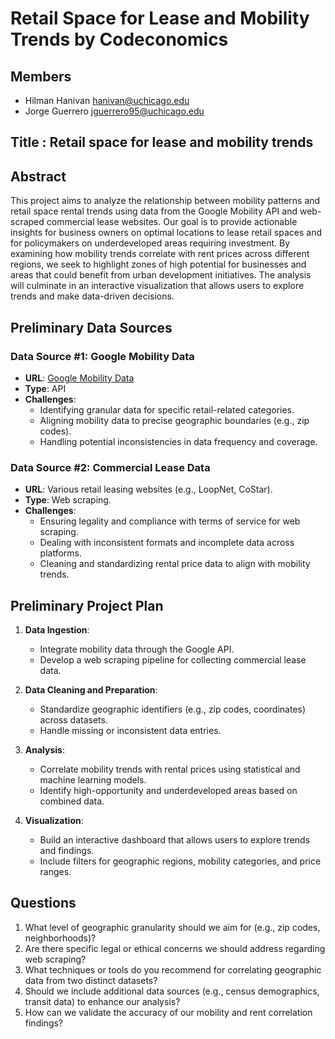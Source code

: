 # Retail Space for Lease and Mobility Trends by Codeconomics

## Members

- Hilman Hanivan <hanivan@uchicago.edu>
- Jorge Guerrero <jguerrero95@uchicago.edu>

## Title : Retail space for lease and mobility trends

## Abstract

This project aims to analyze the relationship between mobility patterns and retail space rental trends using data from the Google Mobility API and web-scraped commercial lease websites. Our goal is to provide actionable insights for business owners on optimal locations to lease retail spaces and for policymakers on underdeveloped areas requiring investment. By examining how mobility trends correlate with rent prices across different regions, we seek to highlight zones of high potential for businesses and areas that could benefit from urban development initiatives. The analysis will culminate in an interactive visualization that allows users to explore trends and make data-driven decisions. 


## Preliminary Data Sources

### Data Source #1: Google Mobility Data  
- **URL**: [Google Mobility Data](https://www.google.com/covid19/mobility/)  
- **Type**: API  
- **Challenges**:  
  - Identifying granular data for specific retail-related categories.  
  - Aligning mobility data to precise geographic boundaries (e.g., zip codes).  
  - Handling potential inconsistencies in data frequency and coverage.

### Data Source #2: Commercial Lease Data  
- **URL**: Various retail leasing websites (e.g., LoopNet, CoStar).  
- **Type**: Web scraping.  
- **Challenges**:  
  - Ensuring legality and compliance with terms of service for web scraping.  
  - Dealing with inconsistent formats and incomplete data across platforms.  
  - Cleaning and standardizing rental price data to align with mobility trends.

## Preliminary Project Plan
1. **Data Ingestion**:  
   - Integrate mobility data through the Google API.  
   - Develop a web scraping pipeline for collecting commercial lease data.  

2. **Data Cleaning and Preparation**:  
   - Standardize geographic identifiers (e.g., zip codes, coordinates) across datasets.  
   - Handle missing or inconsistent data entries.  

3. **Analysis**:  
   - Correlate mobility trends with rental prices using statistical and machine learning models.  
   - Identify high-opportunity and underdeveloped areas based on combined data.  

4. **Visualization**:  
   - Build an interactive dashboard that allows users to explore trends and findings.  
   - Include filters for geographic regions, mobility categories, and price ranges.  


## Questions  

1. What level of geographic granularity should we aim for (e.g., zip codes, neighborhoods)?  
2. Are there specific legal or ethical concerns we should address regarding web scraping?  
3. What techniques or tools do you recommend for correlating geographic data from two distinct datasets?  
4. Should we include additional data sources (e.g., census demographics, transit data) to enhance our analysis?  
5. How can we validate the accuracy of our mobility and rent correlation findings?  


